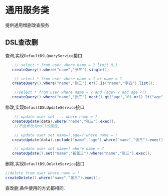 # 通用服务类
 提供通用增删改查服务
 
## DSL查改删
查询,实现`DefaultDSLQueryService`接口
```java
    // select * from user where name = ? limit 0,1
   createQuery().where("name","张三").single();
```
```java
    // select * from user where name = ? or name = ?
   createQuery().where("name","张三").or().is("name","李四").list();
```

```java
    //select * from user where name = ? and (age> ? and age <?)
   createQuery().where("name","张三").nest().gt("age",10).or().lt("age",20).end().list();
```

修改,实现`DefaultDSLUpdateService`接口
```java
    // update user set ... where name = ?
   createUpdate(data).where("name","张三").exec();
    //不会修改为null的属性,
```

```java
    // update user set name=?,age=? where name = ?
   createUpdate(data).include("name","age").where("name","张三").exec();
```

```java
    // update user set name=? where name = ?
   createUpdate().set("name","新张三").where("name","张三").exec();
```

删除,实现`DefaultDSLDeleteService`接口
```java
//delete from user where name = ?
createDelete().where("name","张三").exec();
```

查改删,条件使用的方式都相同.
